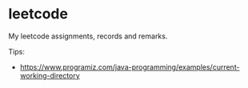 # leetcode
My leetcode assignments, records and remarks.


Tips:

* https://www.programiz.com/java-programming/examples/current-working-directory
